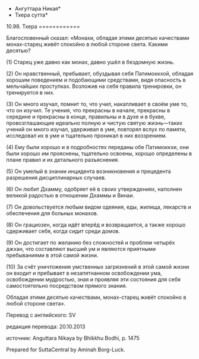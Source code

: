 * Ангуттара Никая*
* Тхера сутта*

10\.98\. Тхера
\=\=\=\=\=\=\=\=\=\=\=\=

Благословенный сказал: «Монахи, обладая этими десятью качествами монах\-старец живёт спокойно в любой стороне света\. Какими десятью?

\(1\) Старец уже давно как монах, давно ушёл в бездомную жизнь\.

\(2\) Он нравственный, пребывает, обуздывая себя Патимоккхой, обладая хорошим поведением и подобающими средствами, видя опасность в мельчайших проступках\. Возложив на себя правила тренировки, он тренируется в них\.

\(3\) Он много изучал, помнит то, что учил, накапливает в своём уме то, что он изучил\. Те учения, что прекрасны в начале, прекрасны в середине и прекрасны в конце, правильны и в духе и в букве, провозглашающие идеально полную и чистую святую жизнь—таких учений он много изучал, удерживал в уме, повторял вслух по памяти, исследовал их в уме и тщательно проникал в них воззрением\.

\(4\) Ему были хорошо и в подробностях переданы обе Патимоккхи, они были хорошо им прояснены, тщательно освоены, хорошо определены в плане правил и их детального разъяснения\.

\(5\) Он умелый в знании инцидента возникновения и прецедента разрешения дисциплинарных случаев\.

\(6\) Он любит Дхамму, одобряет её в своих утверждениях, наполнен великой радостью в отношении Дхаммы и Винаи\.

\(7\) Он довольствуется любым видом одеяния, еды, жилища, лекарств и обеспечения для больных монахов\.

\(8\) Он грациозен, когда идёт вперёд и возвращается, а также хорошо сдерживает себя, когда сидит среди домов\.

\(9\) Он достигает по желанию без сложностей и проблем четырёх джхан, что составляют высший ум и являются приятными пребываниями в этой самой жизни\.

\(10\) За счёт уничтожения умственных загрязнений в этой самой жизни он входит и пребывает в незапятнанном освобождении ума, освобождении мудростью, зная и проявляя эти состояния для себя самостоятельно посредством прямого знания\.

Обладая этими десятью качествами, монах\-старец живёт спокойно в любой стороне света»\.

Перевод с английского: SV

редакция перевода: 20\.10\.2013

источник: Anguttara Nikaya by Bhikkhu Bodhi, p\. 1475

Prepared for SuttaCentral by Aminah Borg\-Luck\.